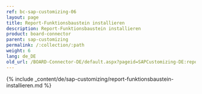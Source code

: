 ```yaml
---
ref: bc-sap-customizing-06
layout: page
title: Report-Funktionsbaustein installieren
description: Report-Funktionsbaustein installieren
product: board-connector
parent: sap-customizing
permalink: /:collection/:path
weight: 6
lang: de_DE
old_url: /BOARD-Connector-DE/default.aspx?pageid=SAPCustomizing-DE:report-funktionsbaustein-installieren
---
```


{% include _content/de/sap-customizing/report-funktionsbaustein-installieren.md  %}